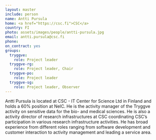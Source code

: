 ```yaml
---
layout: master
include: person
name: Antti Pursula
home: <a href="https://csc.fi">CSC</a>
country: FI
photo: assets/images/people/antti-pursula.jpg
email: antti.pursula@csc.fi
phone:
on_contract: yes
groups:
  tryggve:
    role: Project leader
  tryggve-rg:
    role: Project leader, Chair
  tryggve-po:
    role: Project leader
  tryggve-sg:
    role: Project leader, Observer
---
```


Antti Pursula is located at CSC - IT Center for Science Ltd in Finland and holds
a 60% position at NeIC. He is the activity manager of the Tryggve activity
on sensitive data for the bio- and medical sciences. He is also a activity
director of research infrastructures at CSC coordinating CSC’s participation in
various research infrastructure activities. He has broad experience from different
roles ranging from software development and customer interaction to activity
management and leading a service area.
